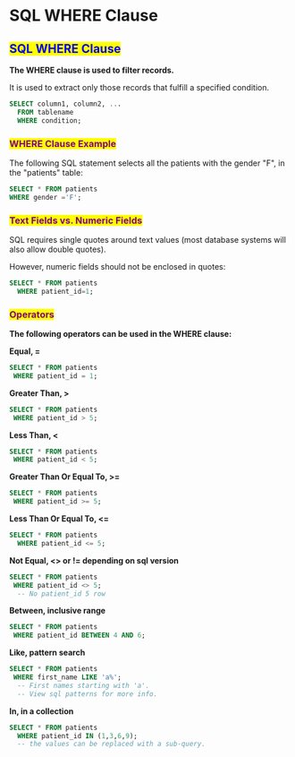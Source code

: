# SQL WHERE Clause

## <mark style="color:blue;">SQL WHERE Clause</mark>

**The WHERE clause is used to filter records.**

It is used to extract only those records that fulfill a specified condition.

```sql
SELECT column1, column2, ...
  FROM tablename
  WHERE condition;
```

### <mark style="color:purple;">WHERE Clause Example</mark>

The following SQL statement selects all the patients with the gender "F", in the "patients" table:

```sql
SELECT * FROM patients
WHERE gender ='F';
```

### <mark style="color:purple;">Text Fields vs. Numeric Fields</mark>

SQL requires single quotes around text values (most database systems will also allow double quotes).

However, numeric fields should not be enclosed in quotes:

```sql
SELECT * FROM patients
  WHERE patient_id=1;
```

### <mark style="color:purple;">Operators</mark>

**The following operators can be used in the WHERE clause:**

**Equal, =**

```sql
SELECT * FROM patients
 WHERE patient_id = 1;
```

**Greater Than, >**

```sql
SELECT * FROM patients
 WHERE patient_id > 5;
```

**Less Than, <**

```sql
SELECT * FROM patients
 WHERE patient_id < 5;
```

**Greater Than Or Equal To, >=**

```sql
SELECT * FROM patients
 WHERE patient_id >= 5;
```

**Less Than Or Equal To, <=**

```sql
SELECT * FROM patients
  WHERE patient_id <= 5;
```

**Not Equal, <> or != depending on sql version**

```sql
SELECT * FROM patients
 WHERE patient_id <> 5;
  -- No patient_id 5 row
```

**Between, inclusive range**

```sql
SELECT * FROM patients
 WHERE patient_id BETWEEN 4 AND 6;
```

**Like, pattern search**

```sql
SELECT * FROM patients
 WHERE first_name LIKE 'a%';
  -- First names starting with 'a'.
  -- View sql patterns for more info.
```

**In, in a collection**

```sql
SELECT * FROM patients
  WHERE patient_id IN (1,3,6,9);
  -- the values can be replaced with a sub-query.
```
